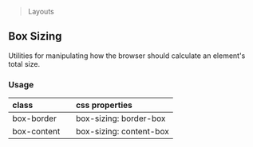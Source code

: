 > Layouts

## Box Sizing

Utilities for manipulating how the browser should calculate an element's total size.

### Usage

| class |  | css properties |
|:--|:--|:--|
| box-border |  | box-sizing: border-box |
| box-content  |  | box-sizing: content-box |


